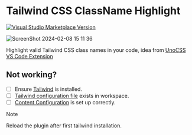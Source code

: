 # Tailwind CSS ClassName Highlight

<a href="https://marketplace.visualstudio.com/items?itemName=hyoban.tailwindcss-classname-highlight" target="__blank"><img src="https://img.shields.io/visual-studio-marketplace/v/hyoban.tailwindcss-classname-highlight.svg?color=eee&amp;label=VS%20Code%20Marketplace&logo=visual-studio-code" alt="Visual Studio Marketplace Version" /></a>

![ScreenShot 2024-02-08 15 11 36](https://github.com/hyoban/tailwindcss-classname-highlight/assets/38493346/81cf883b-67a5-4db8-84b8-f1ae4121a0fc)

Highlight valid Tailwind CSS class names in your code, idea from [UnoCSS VS Code Extension](https://unocss.dev/integrations/vscode)

## Not working?

- [ ] Ensure [Tailwind](https://tailwindcss.com/docs/installation) is installed.
- [ ] [Tailwind configuration file](https://tailwindcss.com/docs/configuration) exists in workspace.
- [ ] [Content Configuration](https://tailwindcss.com/docs/content-configuration) is set up correctly.

> [!NOTE]
> Reload the plugin after first tailwind installation.
